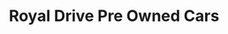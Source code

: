 ---
title: "Royal Drive Pre Owned Cars"
url: /malappuram/royal-drive-pre-owned-cars/
shop: Autohaus
---